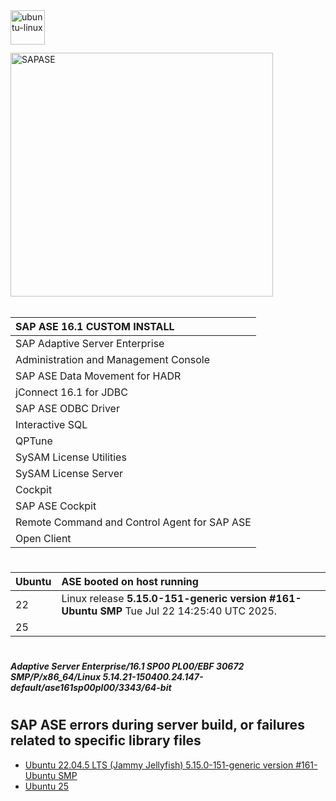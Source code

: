 <img align="left" width="55" height="55" alt="ubuntu-linux" src="https://github.com/user-attachments/assets/2302d820-49f1-45f9-bd94-02269c46cb30" />
<br>
<br>
<br>
<br>
<img width="420" height="390" alt="SAPASE" src="https://github.com/user-attachments/assets/5e3236b0-ef08-4740-a64e-910893bf400c" />
<br>

######
|SAP ASE 16.1 CUSTOM INSTALL|
|:-------------------------|
|SAP Adaptive Server Enterprise|
|Administration and Management Console|
|SAP ASE Data Movement for HADR|
|jConnect 16.1 for JDBC|
|SAP ASE ODBC Driver|
|Interactive SQL|
|QPTune|
|SySAM License Utilities|
|SySAM License Server|
|Cockpit|
|SAP ASE Cockpit|
|Remote Command and Control Agent for SAP ASE|
|Open Client|

#
|Ubuntu|ASE booted on host running|
|:---|:---------|
|22|Linux release __5.15.0-151-generic version #161-Ubuntu SMP__ Tue Jul 22 14:25:40 UTC 2025.|
|25||

#
##### Adaptive Server Enterprise/16.1 SP00 PL00/EBF 30672 SMP/P/x86_64/Linux 5.14.21-150400.24.147-default/ase161sp00pl00/3343/64-bit

#
## SAP ASE errors during server build, or failures related to specific library files
- [Ubuntu 22.04.5 LTS (Jammy Jellyfish) 5.15.0-151-generic version #161-Ubuntu SMP]()
- [Ubuntu 25]()
#
